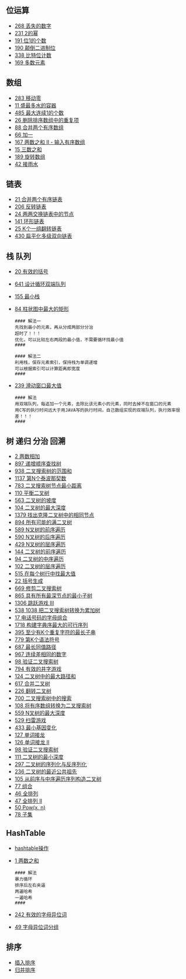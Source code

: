 ## 位运算

- [268 丢失的数字](https://leetcode-cn.com/problems/missing-number/)
- [231 2的幂](https://leetcode-cn.com/problems/power-of-two/)
- [191 位1的个数](https://leetcode-cn.com/problems/number-of-1-bits/)
- [190 颠倒二进制位](https://leetcode-cn.com/problems/reverse-bits/)
- [338 比特位计数](https://leetcode-cn.com/problems/counting-bits/)
- [169 多数元素](https://leetcode-cn.com/problems/majority-element/)

## 数组

- [283 移动零](https://leetcode-cn.com/problems/move-zeroes/)
- [11 盛最多水的容器](https://leetcode-cn.com/problems/container-with-most-water/)
- [485 最大连续1的个数](https://leetcode-cn.com/problems/max-consecutive-ones/)
- [26 删除排序数组中的重复项](https://leetcode-cn.com/problems/remove-duplicates-from-sorted-array/)
- [88 合并两个有序数组](https://leetcode-cn.com/problems/merge-sorted-array/)
- [66 加一](https://leetcode-cn.com/problems/plus-one/)
- [167 两数之和 II - 输入有序数组](https://leetcode-cn.com/problems/two-sum-ii-input-array-is-sorted/)
- [15 三数之和](https://leetcode-cn.com/problems/3sum/)
- [189 旋转数组](https://leetcode-cn.com/problems/rotate-array/)
- [42 接雨水](https://leetcode-cn.com/problems/trapping-rain-water/)

## 链表

- [21 合并两个有序链表](https://leetcode-cn.com/problems/merge-two-sorted-lists/)
- [206 反转链表](https://leetcode-cn.com/problems/reverse-linked-list/)
- [24 两两交换链表中的节点](https://leetcode-cn.com/problems/swap-nodes-in-pairs/)
- [141 环形链表](https://leetcode-cn.com/problems/linked-list-cycle/)
- [25 K个一组翻转链表](https://leetcode-cn.com/problems/reverse-nodes-in-k-group/)
- [430 扁平化多级双向链表](https://leetcode-cn.com/problems/flatten-a-multilevel-doubly-linked-list/)

## 栈 队列

- [20 有效的括号](https://leetcode-cn.com/problems/valid-parentheses/)
- [641 设计循环双端队列](https://leetcode-cn.com/problems/design-circular-deque/)
- [155 最小栈](https://leetcode-cn.com/problems/min-stack/)
- [84 柱状图中最大的矩形](https://leetcode-cn.com/problems/largest-rectangle-in-histogram/)

  ```思路
  #### 解法一
  先找到最小的元素，再从分成两部分分治
  超时了！！！
  优化，可以比较左右两段的最小值，不需要循环找最小值
  ####
  
  #### 解法二
  利用栈，保存元素索引，保持栈为单调递增
  可以根据索引可以计算距离即宽度
  ####
  ```

- [239 滑动窗口最大值](https://leetcode-cn.com/problems/sliding-window-maximum/)

  ```思路
  #### 解法
  用双端队列，每追加一个元素，去除比该元素小的元素，同时去掉不在窗口的元素
  用C写的执行时间远大于用JAVA写的执行时间，自己数组实现的双端队列，执行效率很差！！！
  ####
  ```

## 树 递归 分治 回溯

- [2 两数相加](https://leetcode-cn.com/problems/add-two-numbers/)
- [897 递增顺序查找树](https://leetcode-cn.com/problems/increasing-order-search-tree/)
- [938 二叉搜索树的范围和](https://leetcode-cn.com/problems/range-sum-of-bst/)
- [1137 第N个泰波那契数](https://leetcode-cn.com/problems/n-th-tribonacci-number/)
- [783 二叉搜索树节点最小距离](https://leetcode-cn.com/problems/minimum-distance-between-bst-nodes/)
- [110 平衡二叉树](https://leetcode-cn.com/problems/balanced-binary-tree/)
- [563 二叉树的坡度](https://leetcode-cn.com/problems/binary-tree-tilt/)
- [104 二叉树的最大深度](https://leetcode-cn.com/problems/maximum-depth-of-binary-tree/)
- [1379 找出克隆二叉树中的相同节点](https://leetcode-cn.com/problems/find-a-corresponding-node-of-a-binary-tree-in-a-clone-of-that-tree/)
- [894 所有可能的满二叉树](https://leetcode-cn.com/problems/all-possible-full-binary-trees/)
- [589 N叉树的前序遍历](https://leetcode-cn.com/problems/n-ary-tree-preorder-traversal/)
- [590 N叉树的后序遍历](https://leetcode-cn.com/problems/n-ary-tree-postorder-traversal/)
- [429 N叉树的层序遍历](https://leetcode-cn.com/problems/n-ary-tree-level-order-traversal/)
- [144 二叉树的前序遍历](https://leetcode-cn.com/problems/binary-tree-preorder-traversal/)
- [94 二叉树的中序遍历](https://leetcode-cn.com/problems/binary-tree-inorder-traversal/)
- [102 二叉树的层序遍历](https://leetcode-cn.com/problems/binary-tree-level-order-traversal/)
- [515 在每个树行中找最大值](https://leetcode-cn.com/problems/find-largest-value-in-each-tree-row/)
- [22 括号生成](https://leetcode-cn.com/problems/generate-parentheses/)
- [669 修剪二叉搜索树](https://leetcode-cn.com/problems/trim-a-binary-search-tree/)
- [865 具有所有最深节点的最小子树](https://leetcode-cn.com/problems/smallest-subtree-with-all-the-deepest-nodes/)
- [1306 跳跃游戏 III](https://leetcode-cn.com/problems/jump-game-iii/)
- [538 1038 把二叉搜索树转换为累加树](https://leetcode-cn.com/problems/binary-search-tree-to-greater-sum-tree/)
- [17 电话号码的字母组合](https://leetcode-cn.com/problems/letter-combinations-of-a-phone-number/)
- [1718 构建字典序最大的可行序列](https://leetcode-cn.com/problems/construct-the-lexicographically-largest-valid-sequence/)
- [395 至少有K个重复字符的最长子串](https://leetcode-cn.com/problems/longest-substring-with-at-least-k-repeating-characters/)
- [779 第K个语法符号](https://leetcode-cn.com/problems/k-th-symbol-in-grammar/)
- [687 最长同值路径](https://leetcode-cn.com/problems/longest-univalue-path/)
- [967 连续差相同的数字](https://leetcode-cn.com/problems/numbers-with-same-consecutive-differences/)
- [98 验证二叉搜索树](https://leetcode-cn.com/problems/validate-binary-search-tree/)
- [794 有效的井字游戏](https://leetcode-cn.com/problems/valid-tic-tac-toe-state/)
- [124 二叉树中的最大路径和](https://leetcode-cn.com/problems/binary-tree-maximum-path-sum/)
- [617 合并二叉树](https://leetcode-cn.com/problems/merge-two-binary-trees/)
- [226 翻转二叉树](https://leetcode-cn.com/problems/invert-binary-tree/)
- [700 二叉搜索树中的搜索](https://leetcode-cn.com/problems/search-in-a-binary-search-tree/)
- [108 将有序数组转换为二叉搜索树](https://leetcode-cn.com/problems/convert-sorted-array-to-binary-search-tree/)
- [559 N叉树的最大深度](https://leetcode-cn.com/problems/maximum-depth-of-n-ary-tree/)
- [529 扫雷游戏](https://leetcode-cn.com/problems/minesweeper/)
- [433 最小基因变化](https://leetcode-cn.com/problems/minimum-genetic-mutation/)
- [127 单词接龙](https://leetcode-cn.com/problems/word-ladder/)
- [126 单词接龙 II](https://leetcode-cn.com/problems/word-ladder-ii/)
- [98 验证二叉搜索树](https://leetcode-cn.com/problems/validate-binary-search-tree/)
- [111 二叉树的最小深度](https://leetcode-cn.com/problems/minimum-depth-of-binary-tree/)
- [297 二叉树的序列化与反序列化](https://leetcode-cn.com/problems/serialize-and-deserialize-binary-tree/)
- [236 二叉树的最近公共祖先](https://leetcode-cn.com/problems/lowest-common-ancestor-of-a-binary-tree/)
- [105 从前序与中序遍历序列构造二叉树](https://leetcode-cn.com/problems/construct-binary-tree-from-preorder-and-inorder-traversal/)
- [77 组合](https://leetcode-cn.com/problems/combinations/)
- [46 全排列](https://leetcode-cn.com/problems/permutations/)
- [47 全排列 II](https://leetcode-cn.com/problems/permutations/)
- [50 Pow(x, n)](https://leetcode-cn.com/problems/powx-n/)
- [78 子集](https://leetcode-cn.com/problems/powx-n/)

## HashTable

- [hashtable操作](hashtable.md)

- [1 两数之和](https://leetcode-cn.com/problems/two-sum/description/)

  ```思路
  #### 解法
  暴力循环
  排序后左右夹逼
  两遍哈希
  一遍哈希
  ####
  ```

- [242 有效的字母异位词](https://leetcode-cn.com/problems/valid-anagram/description/)
- [49 字母异位词分组](https://leetcode-cn.com/problems/valid-anagram/description/)

## 排序

- [插入排序](insertSort.md)
- [归并排序](mergeSort.md)